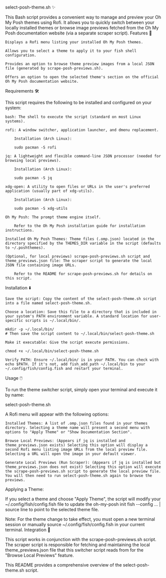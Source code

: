 select-posh-theme.sh ✨

This Bash script provides a convenient way to manage and preview your Oh My Posh themes using Rofi. It allows you to quickly switch between your locally installed themes or browse image previews fetched from the Oh My Posh documentation website (via a separate scraper script).
Features 🚀

    Displays a Rofi menu listing your installed Oh My Posh themes.

    Allows you to select a theme to apply it to your fish shell configuration.

    Provides an option to browse theme preview images from a local JSON file (generated by scrape-posh-previews.sh).

    Offers an option to open the selected theme's section on the official Oh My Posh documentation website.

Requirements 🛠️

This script requires the following to be installed and configured on your system:

    bash: The shell to execute the script (standard on most Linux systems).

    rofi: A window switcher, application launcher, and dmenu replacement.

        Installation (Arch Linux):

        sudo pacman -S rofi

    jq: A lightweight and flexible command-line JSON processor (needed for browsing local previews).

        Installation (Arch Linux):

        sudo pacman -S jq

    xdg-open: A utility to open files or URLs in the user's preferred application (usually part of xdg-utils).

        Installation (Arch Linux):

        sudo pacman -S xdg-utils

    Oh My Posh: The prompt theme engine itself.

        Refer to the Oh My Posh installation guide for installation instructions.

    Installed Oh My Posh Themes: Theme files (.omp.json) located in the directory specified by the THEMES_DIR variable in the script (defaults to ~/.poshthemes).

    (Optional, for local previews) scrape-posh-previews.sh script and theme_previews.json file: The scraper script to generate the local JSON file containing image URLs.

        Refer to the README for scrape-posh-previews.sh for details on this script.

Installation ⬇️

    Save the script: Copy the content of the select-posh-theme.sh script into a file named select-posh-theme.sh.

    Choose a location: Save this file to a directory that is included in your system's PATH environment variable. A standard location for user-specific scripts is ~/.local/bin/.

    mkdir -p ~/.local/bin/
    # Then save the script content to ~/.local/bin/select-posh-theme.sh

    Make it executable: Give the script execute permissions.

    chmod +x ~/.local/bin/select-posh-theme.sh

    Verify PATH: Ensure ~/.local/bin/ is in your PATH. You can check with echo $PATH. If it's not, add fish_add_path ~/.local/bin to your ~/.config/fish/config.fish and restart your terminal.

Usage 🖱️

To run the theme switcher script, simply open your terminal and execute it by name:

select-posh-theme.sh

A Rofi menu will appear with the following options:

    Installed Themes: A list of .omp.json files found in your themes directory. Selecting a theme name will present a second menu with options to "Apply Theme" or "Show Documentation Section".

    Browse Local Previews: (Appears if jq is installed and theme_previews.json exists) Selecting this option will display a second Rofi menu listing image URLs from the local preview file. Selecting a URL will open the image in your default viewer.

    Generate Local Previews (Run Scraper): (Appears if jq is installed but theme_previews.json does not exist) Selecting this option will execute the scrape-posh-previews.sh script to generate the local preview file. You will then need to run select-posh-theme.sh again to browse the previews.

Applying a Theme:

If you select a theme and choose "Apply Theme", the script will modify your ~/.config/fish/config.fish file to update the oh-my-posh init fish --config ... | source line to point to the selected theme file.

Note: For the theme change to take effect, you must open a new terminal session or manually source ~/.config/fish/config.fish in your current terminal.
Integration 🤝

This script works in conjunction with the scrape-posh-previews.sh script. The scraper script is responsible for fetching and maintaining the local theme_previews.json file that this switcher script reads from for the "Browse Local Previews" feature.

This README provides a comprehensive overview of the select-posh-theme.sh script.
